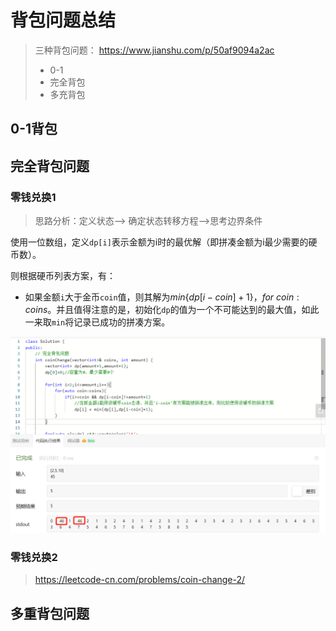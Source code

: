 # 背包问题总结

> 三种背包问题： https://www.jianshu.com/p/50af9094a2ac 
>
> - 0-1
> - 完全背包
> - 多充背包



## 0-1背包



## 完全背包问题

### 零钱兑换1

> 思路分析：定义状态--> 确定状态转移方程-->思考边界条件

使用一位数组，定义`dp[i]`表示金额为i时的最优解（即拼凑金额为i最少需要的硬币数）。

则根据硬币列表方案，有：

- 如果金额`i`大于金币`coin`值，则其解为$min\{dp[i-coin]+1\}，for\ coin:coins$。并且值得注意的是，初始化`dp`的值为一个不可能达到的最大值，如此一来取`min`将记录已成功的拼凑方案。

![1597545545562](images/背包问题总结/1597545545562.png)



### 零钱兑换2

>  https://leetcode-cn.com/problems/coin-change-2/ 
>
> 





## 多重背包问题

###### 